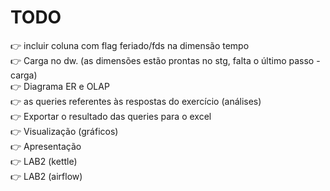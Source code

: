 # TODO

:point_right: incluir coluna com flag feriado/fds na dimensão tempo  
:point_right: Carga no dw. (as dimensões estão prontas no stg,
falta o último passo - carga)  
:point_right: Diagrama ER e OLAP  
:point_right: as queries referentes às respostas do exercício (análises)  
:point_right: Exportar o resultado das queries para o excel  
:point_right: Visualização (gráficos)  
:point_right: Apresentação  
:point_right: LAB2 (kettle)  
:point_right: LAB2 (airflow)  
